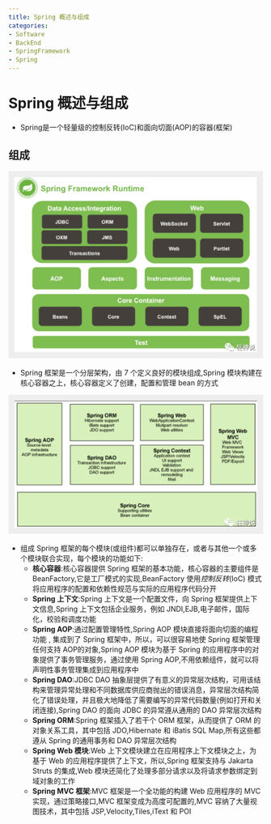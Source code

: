 ```yaml
---
title: Spring 概述与组成
categories:
- Software
- BackEnd
- SpringFramework
- Spring
---
```

# Spring 概述与组成

- Spring是一个轻量级的控制反转(IoC)和面向切面(AOP)的容器(框架)

## 组成



![](https://raw.githubusercontent.com/LuShan123888/Files/main/Pictures/2020-12-10-640-2851410.png)

- Spring 框架是一个分层架构，由 7 个定义良好的模块组成,Spring 模块构建在核心容器之上，核心容器定义了创建，配置和管理 bean 的方式

![](https://raw.githubusercontent.com/LuShan123888/Files/main/Pictures/2020-12-10-2020-11-06-640-20201016203010444.png)

- 组成 Spring 框架的每个模块(或组件)都可以单独存在，或者与其他一个或多个模块联合实现，每个模块的功能如下:
    - **核心容器**:核心容器提供 Spring 框架的基本功能，核心容器的主要组件是 BeanFactory,它是工厂模式的实现,BeanFactory 使用*控制反转*(IoC) 模式将应用程序的配置和依赖性规范与实际的应用程序代码分开
    - **Spring 上下文**:Spring 上下文是一个配置文件，向 Spring 框架提供上下文信息,Spring 上下文包括企业服务，例如 JNDI,EJB,电子邮件，国际化，校验和调度功能
    - **Spring AOP**:通过配置管理特性,Spring AOP 模块直接将面向切面的编程功能 , 集成到了 Spring 框架中，所以，可以很容易地使 Spring 框架管理任何支持 AOP的对象,Spring AOP 模块为基于 Spring 的应用程序中的对象提供了事务管理服务，通过使用 Spring AOP,不用依赖组件，就可以将声明性事务管理集成到应用程序中
    - **Spring DAO**:JDBC DAO 抽象层提供了有意义的异常层次结构，可用该结构来管理异常处理和不同数据库供应商抛出的错误消息，异常层次结构简化了错误处理，并且极大地降低了需要编写的异常代码数量(例如打开和关闭连接),Spring DAO 的面向 JDBC 的异常遵从通用的 DAO 异常层次结构
    - **Spring ORM**:Spring 框架插入了若干个 ORM 框架，从而提供了 ORM 的对象关系工具，其中包括 JDO,Hibernate 和 iBatis SQL Map,所有这些都遵从 Spring 的通用事务和 DAO 异常层次结构
    - **Spring Web 模块**:Web 上下文模块建立在应用程序上下文模块之上，为基于 Web 的应用程序提供了上下文，所以,Spring 框架支持与 Jakarta Struts 的集成,Web 模块还简化了处理多部分请求以及将请求参数绑定到域对象的工作
    - **Spring MVC 框架**:MVC 框架是一个全功能的构建 Web 应用程序的 MVC 实现，通过策略接口,MVC 框架变成为高度可配置的,MVC 容纳了大量视图技术，其中包括 JSP,Velocity,Tiles,iText 和 POI